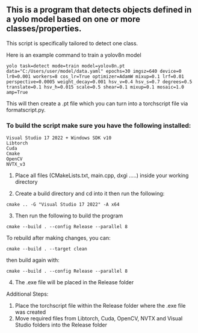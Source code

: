 ## This is a program that detects objects defined in a yolo model based on one or more classes/properties. 

This script is specifically tailored to detect one class.

Here is an example command to train a yolov8n model 
```
yolo task=detect mode=train model=yolov8n.pt data="C:/Users/user/model/data.yaml" epochs=30 imgsz=640 device=0 lr0=0.001 workers=8 cos_lr=True optimizer=AdamW mixup=0.1 lrf=0.01 perspective=0.0005 weight_decay=0.001 hsv_v=0.4 hsv_s=0.7 degrees=0.5 translate=0.1 hsv_h=0.015 scale=0.5 shear=0.1 mixup=0.1 mosaic=1.0 amp=True
```

This will then create a .pt file which you can turn into a torchscript file via formatscript.py.

### To build the script make sure you have the following installed:
```
Visual Studio 17 2022 + Windows SDK v10 
Libtorch 
Cuda 
Cmake 
OpenCV 
NVTX_v3
```

1. Place all files (CMakeLists.txt, main.cpp, dxgi .....) inside your working directory

2. Create a build directory and cd into it then run the following:

```
cmake .. -G "Visual Studio 17 2022" -A x64
```

3. Then run the following to build the program
```
cmake --build . --config Release --parallel 8
```
To rebuild after making changes, you can:
```
cmake --build . --target clean
```
then build again with:
  ```
  cmake --build . --config Release --parallel 8
```

4. The .exe file will be placed in the Release folder

Additional Steps:

1. Place the torchscript file within the Release folder where the .exe file was created
2. Move required files from Libtorch, Cuda, OpenCV, NVTX and Visual Studio folders into the Release folder

